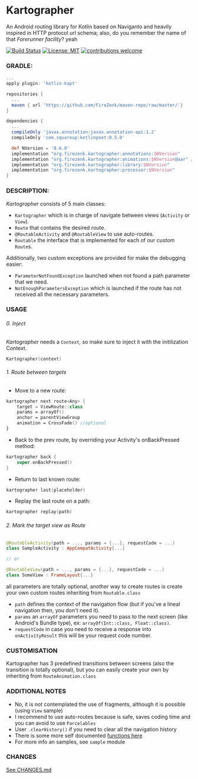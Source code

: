 # Kartographer

An Android routing library for Kotlin based on Naviganto and heavily inspired in HTTP protocol url schema; also, do you remember the name of that _Forerunner facility_? yeah

[![Build Status](https://travis-ci.org/FireZenk/Kartographer.svg?branch=develop)](https://travis-ci.org/FireZenk/Kartographer)
[![License: MIT](https://img.shields.io/badge/License-MIT-yellow.svg)](https://opensource.org/licenses/MIT)
[![contributions welcome](https://img.shields.io/badge/contributions-welcome-brightgreen.svg?style=flat)](https://github.com/dwyl/esta/issues)

### GRADLE:

```groovy
...
apply plugin: 'kotlin-kapt'

repositories {
  ...
  maven { url 'https://github.com/FireZenk/maven-repo/raw/master/'}
}

dependencies {
  ...
  compileOnly 'javax.annotation:javax.annotation-api:1.2'
  compileOnly 'com.squareup:kotlinpoet:0.5.0'

  def NVersion = '0.6.0'
  implementation "org.firezenk.kartographer:annotations:$NVersion"
  implementation "org.firezenk.kartographer:animations:$NVersion@aar" //android only
  implementation "org.firezenk.kartographer:library:$NVersion"
  implementation "org.firezenk.kartographer:processor:$NVersion"
}
```

### DESCRIPTION:

_Kartographer_ consists of 5 main classes:
- `Kartographer` which is in charge of navigate between views (`Activity` or `View`).
- `Route` that contains the desired route.
- `@RoutableActivity` and `@RoutableView` to use auto-routes.
- `Routable` the interface that is implemented for each of our _custom_ `Route`s.

Additionally, two custom exceptions are provided for make the debugging easier:
- `ParameterNotFoundException` launched when not found a path parameter that we need.
- `NotEnoughParametersException` which is launched if the route has not received all the necessary parameters.

### USAGE

###### 0. Inject

*Kartographer* needs a `Context`, so make sure to inject it with the initilization Context.
```kotlin
Kartographer(context)
```

###### 1. Route between targets

- Move to a new route:
```kotlin
kartographer next route<Any> {
    target = ViewRoute::class
    params = arrayOf()
    anchor = parentViewGroup
    animation = CrossFade() //optional
}
```
- Back to the prev route, by overriding your Activity's onBackPressed method:
```kotlin
kartographer back {
    super.onBackPressed()
}
```
- Return to last known route:
```kotlin
kartographer last(placeholder)
```
- Replay the last route on a path:
```kotlin
kartographer replay(path)
```

###### 2. Mark the target view as Route

```kotlin
@RoutableActivity(path = ..., params = {...}, requestCode = ...)
class SampleActivity : AppCompatActivity{...}

// or

@RoutableView(path = ..., params = {...}, requestCode = ...)
class SomeView : FrameLayout{...}
```

all parameters are totally optional, another way to create routes is create your own custom routes inheriting from `Routable.class`

- `path` defines the context of the navigation flow (but if you've a lineal navigation then, you don't need it).
- `params` an `arrayOf` parameters you need to pass to the next screen (like Android's Bundle type), ex: `arrayOf(Int::class, Float::class)`.
- `requestCode` in case you need to receive a response into `onActivityResult` this will be your request code number.

### CUSTOMISATION

Kartographer has 3 predefined transitions between screens (also the transition is totally optional), but you can easily create your own by inheriting from `RouteAnimation.class`

### ADDITIONAL NOTES

- No, it is not contemplated the use of fragments, although it is possible (using `View` sample)
- I recommend to use auto-routes because is safe, saves coding time and you can avoid to use `Parcelables`
- User `.clearHistory()` if you need to clear all the navigation history
- There is some more self documented [functions here](https://github.com/FireZenk/Kartographer/blob/develop/library/src/main/java/org/firezenk/kartographer/library/IKartographer.kt)
- For more info an samples, see `sample` module

### CHANGES

[See CHANGES.md](https://github.com/FireZenk/Kartographer/blob/develop/CHANGES.md)
